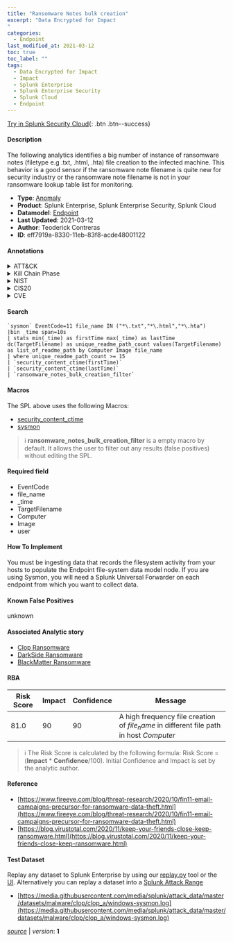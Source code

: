 ```yaml
---
title: "Ransomware Notes bulk creation"
excerpt: "Data Encrypted for Impact
"
categories:
  - Endpoint
last_modified_at: 2021-03-12
toc: true
toc_label: ""
tags:
  - Data Encrypted for Impact
  - Impact
  - Splunk Enterprise
  - Splunk Enterprise Security
  - Splunk Cloud
  - Endpoint
---
```




[Try in Splunk Security Cloud](https://www.splunk.com/en_us/products/cyber-security.html){: .btn .btn--success}

#### Description

The following analytics identifies a big number of instance of ransomware notes (filetype e.g .txt, .html, .hta) file creation to the infected machine. This behavior is a good sensor if the ransomware note filename is quite new for security industry or the ransomware note filename is not in your ransomware lookup table list for monitoring.

- **Type**: [Anomaly](https://github.com/splunk/security_content/wiki/Detection-Analytic-Types)
- **Product**: Splunk Enterprise, Splunk Enterprise Security, Splunk Cloud
- **Datamodel**: [Endpoint](https://docs.splunk.com/Documentation/CIM/latest/User/Endpoint)
- **Last Updated**: 2021-03-12
- **Author**: Teoderick Contreras
- **ID**: eff7919a-8330-11eb-83f8-acde48001122


#### Annotations

<details>
  <summary>ATT&CK</summary>

<div markdown="1">


| ID             | Technique        |  Tactic             |
| -------------- | ---------------- |-------------------- |
| [T1486](https://attack.mitre.org/techniques/T1486/) | Data Encrypted for Impact | Impact |

</div>
</details>


<details>
  <summary>Kill Chain Phase</summary>

<div markdown="1">

* Exploitation


</div>
</details>


<details>
  <summary>NIST</summary>

<div markdown="1">



</div>
</details>

<details>
  <summary>CIS20</summary>

<div markdown="1">



</div>
</details>

<details>
  <summary>CVE</summary>

<div markdown="1">


</div>
</details>

#### Search 

```
`sysmon` EventCode=11 file_name IN ("*\.txt","*\.html","*\.hta") 
|bin _time span=10s 
| stats min(_time) as firstTime max(_time) as lastTime dc(TargetFilename) as unique_readme_path_count values(TargetFilename) as list_of_readme_path by Computer Image file_name 
| where unique_readme_path_count >= 15 
| `security_content_ctime(firstTime)` 
| `security_content_ctime(lastTime)` 
| `ransomware_notes_bulk_creation_filter`
```

#### Macros
The SPL above uses the following Macros:
* [security_content_ctime](https://github.com/splunk/security_content/blob/develop/macros/security_content_ctime.yml)
* [sysmon](https://github.com/splunk/security_content/blob/develop/macros/sysmon.yml)

> :information_source:
> **ransomware_notes_bulk_creation_filter** is a empty macro by default. It allows the user to filter out any results (false positives) without editing the SPL.

#### Required field
* EventCode
* file_name
* _time
* TargetFilename
* Computer
* Image
* user


#### How To Implement
You must be ingesting data that records the filesystem activity from your hosts to populate the Endpoint file-system data model node. If you are using Sysmon, you will need a Splunk Universal Forwarder on each endpoint from which you want to collect data.

#### Known False Positives
unknown

#### Associated Analytic story
* [Clop Ransomware](/stories/clop_ransomware)
* [DarkSide Ransomware](/stories/darkside_ransomware)
* [BlackMatter Ransomware](/stories/blackmatter_ransomware)




#### RBA

| Risk Score  | Impact      | Confidence   | Message      |
| ----------- | ----------- |--------------|--------------|
| 81.0 | 90 | 90 | A high frequency file creation of $file_name$ in different file path in host $Computer$ |


> :information_source:
> The Risk Score is calculated by the following formula: Risk Score = (**Impact** * **Confidence**/100). Initial Confidence and Impact is set by the analytic author. 

#### Reference

* [https://www.fireeye.com/blog/threat-research/2020/10/fin11-email-campaigns-precursor-for-ransomware-data-theft.html](https://www.fireeye.com/blog/threat-research/2020/10/fin11-email-campaigns-precursor-for-ransomware-data-theft.html)
* [https://blog.virustotal.com/2020/11/keep-your-friends-close-keep-ransomware.html](https://blog.virustotal.com/2020/11/keep-your-friends-close-keep-ransomware.html)



#### Test Dataset
Replay any dataset to Splunk Enterprise by using our [replay.py](https://github.com/splunk/attack_data#using-replaypy) tool or the [UI](https://github.com/splunk/attack_data#using-ui).
Alternatively you can replay a dataset into a [Splunk Attack Range](https://github.com/splunk/attack_range#replay-dumps-into-attack-range-splunk-server)


* [https://media.githubusercontent.com/media/splunk/attack_data/master/datasets/malware/clop/clop_a/windows-sysmon.log](https://media.githubusercontent.com/media/splunk/attack_data/master/datasets/malware/clop/clop_a/windows-sysmon.log)



[*source*](https://github.com/splunk/security_content/tree/develop/detections/endpoint/ransomware_notes_bulk_creation.yml) \| *version*: **1**